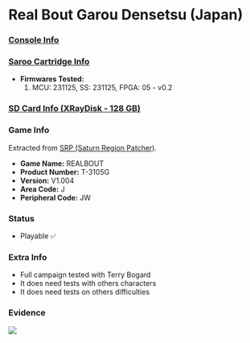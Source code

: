 # Real Bout Garou Densetsu (Japan)

### [Console Info](../../../../../Info/Consoles/VA13/README.md)

### [Saroo Cartridge Info](../../../../../Info/Cartridges/RetroGameParadiseStore/1.32F/README.md)

- <b>Firmwares Tested:</b>
  1. MCU: 231125, SS: 231125, FPGA: 05 - v0.2

### [SD Card Info (XRayDisk - 128 GB)](../../../../../Info/SdCards/XRayDisk/128GB/fat32/README.md)

### Game Info

Extracted from [SRP (Saturn Region Patcher)](https://segaxtreme.net/resources/saturn-region-patcher.81/download).

- <b>Game Name:</b> REALBOUT
- <b>Product Number:</b> T-3105G
- <b>Version:</b> V1.004
- <b>Area Code:</b> J
- <b>Peripheral Code:</b> JW

### Status

- Playable :white_check_mark:

### Extra Info

- Full campaign tested with Terry Bogard
- It does need tests with others characters
- It does need tests on others difficulties

### Evidence

[![](https://img.youtube.com/vi/K4kKJ0AjmLw/0.jpg)](https://www.youtube.com/watch?v=K4kKJ0AjmLw)
